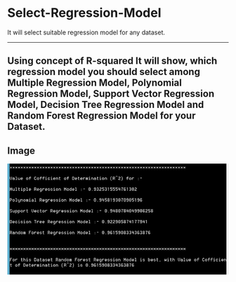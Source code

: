 # Select-Regression-Model
It will select suitable regression model for any dataset.

----
Using concept of R-squared It will show, which regression model you should select among **Multiple Regression Model, Polynomial Regression Model, Support Vector Regression Model, Decision Tree Regression Model and Random Forest Regression Model** for your Dataset.
----
## Image
![A test image](Capture_1.PNG)
